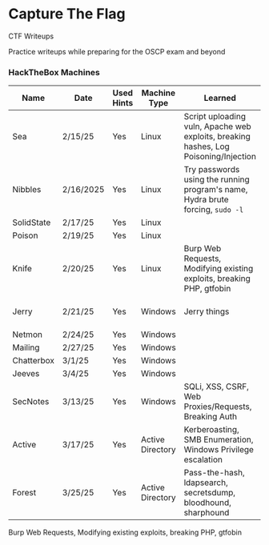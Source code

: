 # Capture The Flag

CTF Writeups

Practice writeups while preparing for the OSCP exam and beyond

### HackTheBox Machines

| Name       | Date      | Used Hints | Machine Type     | Learned                                                                              | Order Written                                                       |
| ---------- | --------- | ---------- | ---------------- | ------------------------------------------------------------------------------------ | ------------------------------------------------------------------- |
| Sea        | 2/15/25   | Yes        | Linux            | Script uploading vuln, Apache web exploits, breaking hashes, Log Poisoning/Injection | [Sea Writeup 3/14](Linux/Lab-Sea/sea-writeup.md)                    |
| Nibbles    | 2/16/2025 | Yes        | Linux            | Try passwords using the running program's name, Hydra brute forcing, `sudo -l`       | [Nibbles Writeup WIP](Linux/Lab-Nibbles/nibbles-writeup.md)         |
| SolidState | 2/17/25   | Yes        | Linux            |                                                                                      |                                                                     |
| Poison     | 2/19/25   | Yes        | Linux            |                                                                                      |                                                                     |
| Knife      | 2/20/25   | Yes        | Linux            | Burp Web Requests, Modifying existing exploits, breaking PHP, gtfobin                |                                                                     |
| Jerry      | 2/21/25   | Yes        | Windows          | Jerry things                                                                         | [Jerry Writeup WIP](Windows/Lab-Jerry/jerry-writeup.md)             |
| Netmon     | 2/24/25   | Yes        | Windows          |                                                                                      |
| Mailing    | 2/27/25   | Yes        | Windows          |                                                                                      |
| Chatterbox | 3/1/25    | Yes        | Windows          |                                                                                      |
| Jeeves     | 3/4/25    | Yes        | Windows          |                                                                                      |
| SecNotes   | 3/13/25   | Yes        | Windows          | SQLi, XSS, CSRF, Web Proxies/Requests, Breaking Auth                                 | [SecNotes Writeup 3/13](Windows/Lab-SecNotes/secnotes-writeup.md)   |
| Active     | 3/17/25   | Yes        | Active Directory | Kerberoasting, SMB Enumeration, Windows Privilege escalation                         | [Active Writeup 3/17](ActiveDirectory/Lab-Active/active-writeup.md) |
| Forest     | 3/25/25   | Yes        | Active Directory | Pass-the-hash, ldapsearch, secretsdump, bloodhound, sharphound                       | [Forest Writeup 3/26](ActiveDirectory/Lab-Forest/forest-writeup.md) |

Burp Web Requests, Modifying existing exploits, breaking PHP, gtfobin
